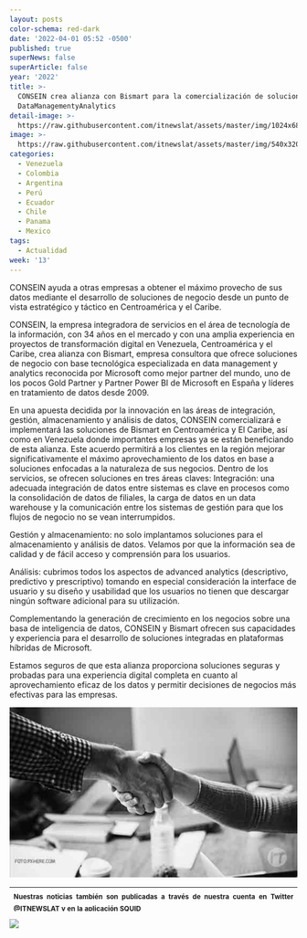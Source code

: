 ```yaml
---
layout: posts
color-schema: red-dark
date: '2022-04-01 05:52 -0500'
published: true
superNews: false
superArticle: false
year: '2022'
title: >-
  CONSEIN crea alianza con Bismart para la comercialización de soluciones en
  DataManagementyAnalytics
detail-image: >-
  https://raw.githubusercontent.com/itnewslat/assets/master/img/1024x680/Alianzas-g.jpg
image: >-
  https://raw.githubusercontent.com/itnewslat/assets/master/img/540x320/Alianzas-p.jpg
categories:
  - Venezuela
  - Colombia
  - Argentina
  - Perú
  - Ecuador
  - Chile
  - Panama
  - Mexico
tags:
  - Actualidad
week: '13'
---
```

CONSEIN ayuda a otras empresas a obtener el máximo provecho de sus datos mediante el desarrollo de soluciones de negocio desde un punto de vista estratégico y táctico en Centroamérica y el Caribe.

CONSEIN, la empresa integradora de servicios en el área de tecnología de la información, con 34 años en el mercado y con una amplia experiencia en proyectos de transformación digital en Venezuela, Centroamérica y el Caribe, crea alianza con Bismart, empresa consultora que ofrece soluciones de negocio con base tecnológica especializada en data management y analytics reconocida por Microsoft como mejor partner del mundo, uno de los pocos Gold Partner y Partner Power BI de Microsoft en España y líderes en tratamiento de datos desde 2009.

En una apuesta decidida por la innovación en las áreas de integración, gestión, almacenamiento y análisis de datos, CONSEIN comercializará e implementará las soluciones de Bismart en Centroamérica y El Caribe, así como en Venezuela donde importantes empresas ya se están beneficiando de esta alianza. Este acuerdo permitirá a los clientes en la región mejorar significativamente el máximo aprovechamiento de los datos en base a soluciones enfocadas a la naturaleza de sus negocios.
Dentro de los servicios, se ofrecen soluciones en tres áreas claves:
Integración: una adecuada integración de datos entre sistemas es clave en procesos como la consolidación de datos de filiales, la carga de datos en un data warehouse y la comunicación entre los sistemas de gestión para que los flujos de negocio no se vean interrumpidos.

Gestión y almacenamiento: no solo implantamos soluciones para el almacenamiento y análisis de datos. Velamos por que la información sea de calidad y de fácil acceso y comprensión para los usuarios.

Análisis: cubrimos todos los aspectos de advanced analytics (descriptivo, predictivo y prescriptivo) tomando en especial consideración la interface de usuario y su diseño y usabilidad que los usuarios no tienen que descargar ningún software adicional para su utilización.

Complementando la generación de crecimiento en los negocios sobre una basa de inteligencia de datos, CONSEIN y Bismart ofrecen sus capacidades y experiencia para el desarrollo de soluciones integradas en plataformas híbridas de Microsoft.

Estamos seguros de que esta alianza proporciona soluciones seguras y probadas para una experiencia digital completa en cuanto al aprovechamiento eficaz de los datos y permitir decisiones de negocios más efectivas para las empresas.

![](https://raw.githubusercontent.com/itnewslat/assets/master/img/540x320/Alianzas-p.jpg)

<table style="height: 42px;" width="569">
<tbody>
<tr>
<td style="text-align: justify;"><sub><strong>Nuestras noticias también son publicadas a través de nuestra cuenta en Twitter <a href="https://twitter.com/itnewslat?lang=es">@ITNEWSLAT</a> y en la aplicación <a href="https://squidapp.co/en/">SQUID</a></strong></sub></td>
</tr>
</tbody>
</table>

<img src="https://tracker.metricool.com/c3po.jpg?hash=56f88a41e39ab42c063cc51676587a04"/>